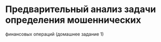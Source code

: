 # Предварительный анализ задачи определения мошеннических
финансовых операций (домашнее  задание 1)
